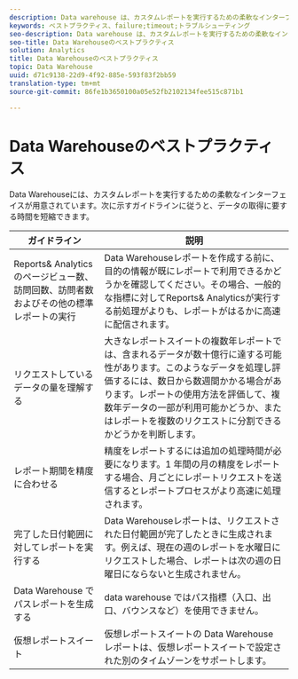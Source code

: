 ```yaml
---
description: Data warehouse は、カスタムレポートを実行するための柔軟なインターフェイスを備えています。次に示すガイドラインに従うと、データの取得に要する時間を短縮できます。
keywords: ベストプラクティス、failure;timeout;トラブルシューティング
seo-description: Data warehouse は、カスタムレポートを実行するための柔軟なインターフェイスを備えています。次に示すガイドラインに従うと、データの取得に要する時間を短縮できます。
seo-title: Data Warehouseのベストプラクティス
solution: Analytics
title: Data Warehouseのベストプラクティス
topic: Data Warehouse
uuid: d71c9138-22d9-4f92-885e-593f83f2bb59
translation-type: tm+mt
source-git-commit: 86fe1b3650100a05e52fb2102134fee515c871b1

---
```



# Data Warehouseのベストプラクティス

Data Warehouseには、カスタムレポートを実行するための柔軟なインターフェイスが用意されています。次に示すガイドラインに従うと、データの取得に要する時間を短縮できます。



| ガイドライン | 説明 |
|--- |--- |
| Reports&amp; Analyticsのページビュー数、訪問回数、訪問者数およびその他の標準レポートの実行 | Data Warehouseレポートを作成する前に、目的の情報が既にレポートで利用できるかどうかを確認してください。その場合、一般的な指標に対してReports&amp; Analyticsが実行する前処理がよりも、レポートがはるかに高速に配信されます。 |
| リクエストしているデータの量を理解する | 大きなレポートスイートの複数年レポートでは、含まれるデータが数十億行に達する可能性があります。このようなデータを処理し評価するには、数日から数週間かかる場合があります。レポートの使用方法を評価して、複数年データの一部が利用可能かどうか、またはレポートを複数のリクエストに分割できるかどうかを判断します。 |
| レポート期間を精度に合わせる | 精度をレポートするには追加の処理時間が必要になります。1 年間の月の精度をレポートする場合、月ごとにレポートリクエストを送信するとレポートプロセスがより高速に処理されます。 |
| 完了した日付範囲に対してレポートを実行する | Data Warehouseレポートは、リクエストされた日付範囲が完了したときに生成されます。例えば、現在の週のレポートを水曜日にリクエストした場合、レポートは次の週の日曜日にならないと生成されません。 |
| Data Warehouse でパスレポートを生成する | data warehouse ではパス指標（入口、出口、バウンスなど）を使用できません。 |
| 仮想レポートスイート | 仮想レポートスイートの Data Warehouse レポートは、仮想レポートスイートで設定された別のタイムゾーンをサポートします。 |